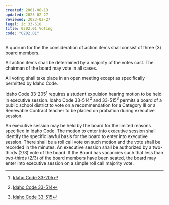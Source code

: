 ```yaml
---
created: 2001-08-13
updated: 2023-02-27
reviewed: 2023-02-27
legal: ic 33-510
title: 0202.01 Voting
code: "0202.01"
---
```


A quorum for the the consideration of action items shall consist of three (3) board members.

All action items shall be determined by a majority of the votes cast. The chairman of the board may vote in all cases.

All voting shall take place in an open meeting except as specifically permitted by Idaho Code.

Idaho Code 33-205[^ic-33-205] requires a student expulsion hearing motion to be held in executive session. Idaho Code 33-514[^ic-33-514] and 33-515[^ic-33-515] permits a board of a public school district to vote on a recommendation for a Category III or a Renewable Contract teacher to be placed on probation during executive session.

An executive session may be held by the board for the limited reasons specified in Idaho Code. The motion to enter into executive session shall identify the specific lawful basis for the board to enter into executive session. There shall be a roll call vote on such motion and the vote shall be recorded in the minutes. An executive session shall be authorized by a two-thirds (2/3) vote of the board. If the Board has vacancies such that less than two-thirds (2/3) of the board members have been seated, the board may enter into executive session on a simple roll call majority vote.

[^ic-33-205]: [Idaho Code 33-205](https://legislature.idaho.gov/statutesrules/idstat/title33/t33ch2/sect33-205/)
[^ic-33-514]: [Idaho Code 33-514](https://legislature.idaho.gov/statutesrules/idstat/title33/t33ch5/sect33-514/)
[^ic-33-515]: [Idaho Code 33-515](https://legislature.idaho.gov/statutesrules/idstat/title33/t33ch5/sect33-515/)
